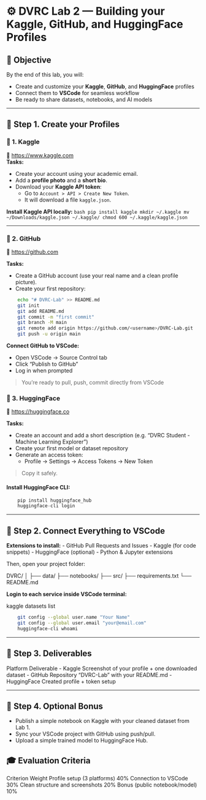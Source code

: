 # ⚙️ DVRC Lab 2 — Building your Kaggle, GitHub, and HuggingFace Profiles

## 🎯 Objective
By the end of this lab, you will:
- Create and customize your **Kaggle**, **GitHub**, and **HuggingFace** profiles  
- Connect them to **VSCode** for seamless workflow  
- Be ready to share datasets, notebooks, and AI models

---

## 🧩 Step 1. Create your Profiles

### 🏅 1. Kaggle
🔗 https://www.kaggle.com  
**Tasks:**
- Create your account using your academic email.  
- Add a **profile photo** and a **short bio**.  
- Download your **Kaggle API token**:
  - Go to `Account > API > Create New Token`.
  - It will download a file `kaggle.json`.

**Install Kaggle API locally:**
    ```bash
    pip install kaggle
    mkdir ~/.kaggle
    mv ~/Downloads/kaggle.json ~/.kaggle/
    chmod 600 ~/.kaggle/kaggle.json
    ```

---

### 🐙 2. GitHub

🔗 https://github.com

**Tasks:**
- Create a GitHub account (use your real name and a clean profile picture).
- Create your first repository:
```bash
    echo "# DVRC-Lab" >> README.md
    git init
    git add README.md
    git commit -m "first commit"
    git branch -M main
    git remote add origin https://github.com/<username>/DVRC-Lab.git
    git push -u origin main
```   

**Connect GitHub to VSCode:**
- Open VSCode → Source Control tab
- Click “Publish to GitHub”
- Log in when prompted

>You’re ready to pull, push, commit directly from VSCode

### 🤗 3. HuggingFace

🔗 https://huggingface.co

**Tasks:**
- Create an account and add a short description (e.g. “DVRC Student - Machine Learning Explorer”)
- Create your first model or dataset repository
- Generate an access token:
    * Profile → Settings → Access Tokens → New Token

>Copy it safely.

#### Install HuggingFace CLI:
```Python
    pip install huggingface_hub
    huggingface-cli login
```

--- 

## 🧠 Step 2. Connect Everything to VSCode

**Extensions to install:**
    - GitHub Pull Requests and Issues
    - Kaggle (for code snippets)
    - HuggingFace (optional)
    - Python & Jupyter extensions

Then, open your project folder:

DVRC/
│
├── data/
├── notebooks/
├── src/
├── requirements.txt
└── README.md


**Login to each service inside VSCode terminal:** 

kaggle datasets list
```bash
    git config --global user.name "Your Name"
    git config --global user.email "your@email.com"
    huggingface-cli whoami
```

---

## 🚀 Step 3. Deliverables
Platform	Deliverable
    - Kaggle	Screenshot of your profile + one downloaded dataset
    - GitHub	Repository “DVRC-Lab” with your README.md
    - HuggingFace	Created profile + token setup

---


## 🧭 Step 4. Optional Bonus

 - Publish a simple notebook on Kaggle with your cleaned dataset from Lab 1.
 - Sync your VSCode project with GitHub using push/pull.
 - Upload a simple trained model to HuggingFace Hub.

## 🎓 Evaluation Criteria
Criterion	Weight
Profile setup (3 platforms)	40%
Connection to VSCode	30%
Clean structure and screenshots	20%
Bonus (public notebook/model)	10%
